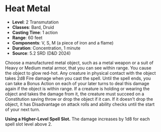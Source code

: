 # Heat Metal

- **Level**: 2 Transmutation
- **Classes**: Bard, Druid
- **Casting Time**: 1 action
- **Range**: 60 feet
- **Components**: V, S, M (a piece of iron and a flame)
- **Duration**: Concentration, 1 minute
- **Source**: 5.2 SRD (D&D 2024)

Choose a manufactured metal object, such as a metal weapon or a suit of Heavy or Medium metal armor, that you can see within range. You cause the object to glow red-hot. Any creature in physical contact with the object takes 2d8 Fire damage when you cast the spell. Until the spell ends, you can take a Bonus Action on each of your later turns to deal this damage again if the object is within range. If a creature is holding or wearing the object and takes the damage from it, the creature must succeed on a Constitution saving throw or drop the object if it can. If it doesn't drop the object, it has Disadvantage on attack rolls and ability checks until the start of your next turn.

**Using a Higher-Level Spell Slot.** The damage increases by 1d8 for each spell slot level above 2.

